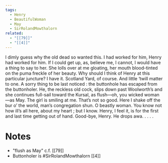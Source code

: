 ```yaml
---
tags:
  - Henry
  - BeautifulWoman
  - May
  - SirRolandMowthalorn
related:
  - "[[79]]"
  - "[[4]]"
---
```

I dimly guess why the old dead so wanted this. I had worked for him, Henry had worked for him. If I could get up, as, believe me, I cannot, I would have a thing to say to her. She lolls over at me gloating, her mouth blood-tinted on the puma freckle of her beauty. Why should I think of Henry at this particular juncture? I have it. Scotland Yard, of course. And little ‘twill matter to one. A sorry thing to be last noticed : the buttonhole has escaped from the buttonholer. He, the reckless old cock, slips down past Woolworth’s and she continues full-sail toward the Kursal, as flush—oh, you wicked woman—as May. The girl is smiling at me. That’s not so good. Here I shake off the bur o’ the world, man’s congregation shun. O beastly woman. You know not how ill’s all here, about my heart ; but I know. Henry, I feel it, is for the first and last time getting out of hand. Good-bye, Henry. He drops awa. . . . .

# Notes
-  "flush as May" c.f. [[79]]
- Buttonholer is #SirRolandMowthalorn [[4]] 
